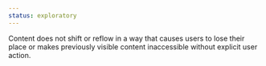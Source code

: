```yaml
---
status: exploratory
---
```


Content does not shift or reflow in a way that causes users to lose their place or makes previously visible content inaccessible without explicit user action.
